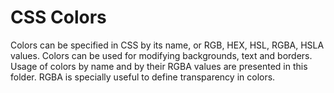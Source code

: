 # CSS Colors
Colors can be specified in CSS by its name, or RGB, HEX, HSL, RGBA, HSLA values.
Colors can be used for modifying backgrounds, text and borders.
Usage of colors by name and by their RGBA values are presented in this folder. RGBA is specially useful to define transparency in colors.